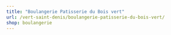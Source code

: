 ```yaml
---
title: "Boulangerie Patisserie du Bois vert"
url: /vert-saint-denis/boulangerie-patisserie-du-bois-vert/
shop: boulangerie
---
```


